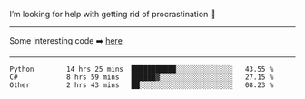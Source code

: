I’m looking for help with getting rid of procrastination 🤔

-----

Some interesting code :arrow_right: [here](https://github.com/zhen8838/playground)

-----

<!--START_SECTION:waka-->

```text
Python        14 hrs 25 mins  ███████████░░░░░░░░░░░░░░   43.55 %
C#            8 hrs 59 mins   ██████▓░░░░░░░░░░░░░░░░░░   27.15 %
Other         2 hrs 43 mins   ██░░░░░░░░░░░░░░░░░░░░░░░   08.23 %
```

<!--END_SECTION:waka-->

<!--
**zhen8838/zhen8838** is a ✨ _special_ ✨ repository because its `README.md` (this file) appears on your GitHub profile.

Here are some ideas to get you started:

- 🔭 I’m currently working on ...
- 🌱 I’m currently learning ...
- 👯 I’m looking to collaborate on ...
 ...
- 💬 Ask me about ...
- 📫 How to reach me: ...
- 😄 Pronouns: ...
- ⚡ Fun fact: ...
-->
